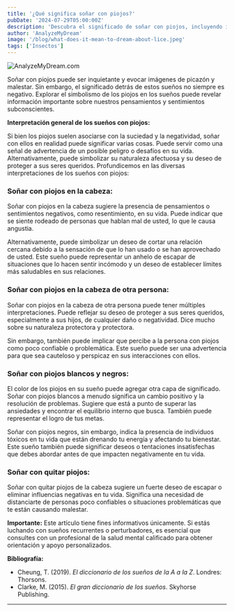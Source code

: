 ```yaml
---
title: '¿Qué significa soñar con piojos?'
pubDate: '2024-07-29T05:00:00Z'
description: 'Descubra el significado de soñar con piojos, incluyendo interpretaciones de piojos en la cabeza, en la cabeza de otros, blancos y negros, y eliminar piojos.'
author: 'AnalyzeMyDream'
image: '/blog/what-does-it-mean-to-dream-about-lice.jpeg'
tags: ['Insectos']
---
```


![AnalyzeMyDream.com](/blog/what-does-it-mean-to-dream-about-lice.jpeg)


Soñar con piojos puede ser inquietante y evocar imágenes de picazón y malestar. Sin embargo, el significado detrás de estos sueños no siempre es negativo. Explorar el simbolismo de los piojos en los sueños puede revelar información importante sobre nuestros pensamientos y sentimientos subconscientes.

**Interpretación general de los sueños con piojos:**

Si bien los piojos suelen asociarse con la suciedad y la negatividad, soñar con ellos en realidad puede significar varias cosas. Puede servir como una señal de advertencia de un posible peligro o desafíos en su vida. Alternativamente, puede simbolizar su naturaleza afectuosa y su deseo de proteger a sus seres queridos. Profundicemos en las diversas interpretaciones de los sueños con piojos:

### Soñar con piojos en la cabeza:

Soñar con piojos en la cabeza sugiere la presencia de pensamientos o sentimientos negativos, como resentimiento, en su vida. Puede indicar que se siente rodeado de personas que hablan mal de usted, lo que le causa angustia.

Alternativamente, puede simbolizar un deseo de cortar una relación cercana debido a la sensación de que lo han usado o se han aprovechado de usted. Este sueño puede representar un anhelo de escapar de situaciones que lo hacen sentir incómodo y un deseo de establecer límites más saludables en sus relaciones.

### Soñar con piojos en la cabeza de otra persona:

Soñar con piojos en la cabeza de otra persona puede tener múltiples interpretaciones. Puede reflejar su deseo de proteger a sus seres queridos, especialmente a sus hijos, de cualquier daño o negatividad. Dice mucho sobre su naturaleza protectora y protectora. 

Sin embargo, también puede implicar que percibe a la persona con piojos como poco confiable o problemática. Este sueño puede ser una advertencia para que sea cauteloso y perspicaz en sus interacciones con ellos.

### Soñar con piojos blancos y negros:

El color de los piojos en su sueño puede agregar otra capa de significado. Soñar con piojos blancos a menudo significa un cambio positivo y la resolución de problemas. Sugiere que está a punto de superar las ansiedades y encontrar el equilibrio interno que busca. También puede representar el logro de tus metas.

Soñar con piojos negros, sin embargo, indica la presencia de individuos tóxicos en tu vida que están drenando tu energía y afectando tu bienestar. Este sueño también puede significar deseos o tentaciones insatisfechas que debes abordar antes de que impacten negativamente en tu vida.

### Soñar con quitar piojos:

Soñar con quitar piojos de la cabeza sugiere un fuerte deseo de escapar o eliminar influencias negativas en tu vida. Significa una necesidad de distanciarte de personas poco confiables o situaciones problemáticas que te están causando malestar. 

**Importante:** Este artículo tiene fines informativos únicamente. Si estás luchando con sueños recurrentes o perturbadores, es esencial que consultes con un profesional de la salud mental calificado para obtener orientación y apoyo personalizados.

**Bibliografía:**

* Cheung, T. (2019). *El diccionario de los sueños de la A a la Z*. Londres: Thorsons. 
* Clarke, M. (2015). *El gran diccionario de los sueños*. Skyhorse Publishing.

---